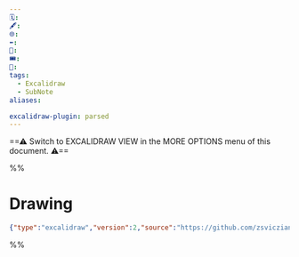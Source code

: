 ```yaml
---
🗓️: 
🖋️: 
🌐: 
⬅️: 
🎫: 
🎟️: 
🔖: 
tags:
  - Excalidraw
  - SubNote
aliases:

excalidraw-plugin: parsed
---
```

==⚠  Switch to EXCALIDRAW VIEW in the MORE OPTIONS menu of this document. ⚠==


%%
# Drawing
```json
{"type":"excalidraw","version":2,"source":"https://github.com/zsviczian/obsidian-excalidraw-plugin/releases/tag/2.0.20","elements":[],"appState":{"theme":"dark","gridSize":null,"viewBackgroundColor":"#ffffff"}}
```
%%